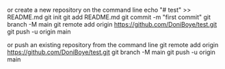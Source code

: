 or create a new repository on the command line
echo "# test" >> README.md
git init
git add README.md
git commit -m "first commit"
git branch -M main
git remote add origin https://github.com/DoniBoye/test.git
git push -u origin main

or push an existing repository from the command line
git remote add origin https://github.com/DoniBoye/test.git
git branch -M main
git push -u origin main